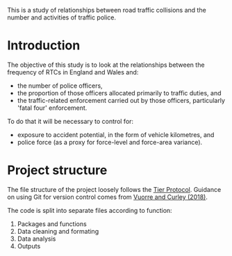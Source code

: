 This is a study of relationships between road traffic collisions and the number 
and activities of traffic police.

# Introduction

The objective of this study is to look at the relationships between the 
frequency of RTCs in England and Wales and:

  * the number of police officers,
  * the proportion of those officers allocated primarily to traffic duties, and
  * the traffic-related enforcement carried out by those officers, particularly 
    'fatal four' enforcement.

To do that it will be necessary to control for:

  * exposure to accident potential, in the form of vehicle kilometres, and
  * police force (as a proxy for force-level and force-area variance).

# Project structure

The file structure of the project loosely follows the [Tier Protocol](https://www.projecttier.org/tier-protocol/specifications/). Guidance
on using Git for version control comes from [Vuorre and Curley (2018)](https://doi.org/10.1177/2515245918754826).

The code is split into separate files according to function:

  1. Packages and functions
  2. Data cleaning and formating
  3. Data analysis
  4. Outputs

